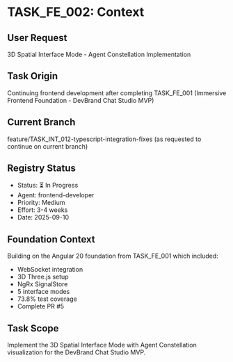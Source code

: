 # TASK_FE_002: Context

## User Request
3D Spatial Interface Mode - Agent Constellation Implementation

## Task Origin
Continuing frontend development after completing TASK_FE_001 (Immersive Frontend Foundation - DevBrand Chat Studio MVP)

## Current Branch
feature/TASK_INT_012-typescript-integration-fixes (as requested to continue on current branch)

## Registry Status
- Status: ⏳ In Progress  
- Agent: frontend-developer
- Priority: Medium
- Effort: 3-4 weeks
- Date: 2025-09-10

## Foundation Context
Building on the Angular 20 foundation from TASK_FE_001 which included:
- WebSocket integration
- 3D Three.js setup
- NgRx SignalStore
- 5 interface modes
- 73.8% test coverage
- Complete PR #5

## Task Scope
Implement the 3D Spatial Interface Mode with Agent Constellation visualization for the DevBrand Chat Studio MVP.